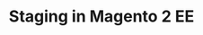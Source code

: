 ---
layout: default
group: extension-dev-guide
subgroup: 7_Staging
title: Staging in Magento 2 EE
version: 2.1
menu_title: List of modules
menu_order: 1
level3_menu_node: level3parent 
level3_subgroup: staging_modules
---